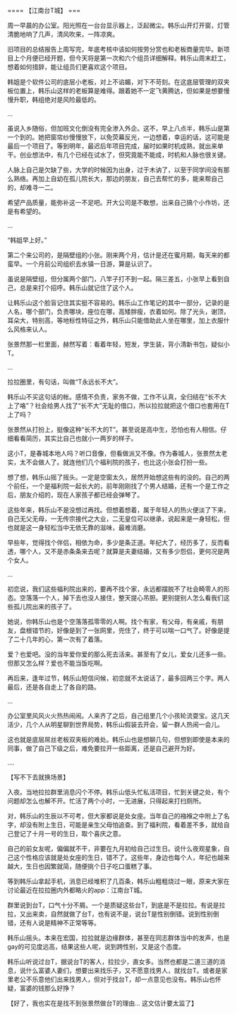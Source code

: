 


==== 【江南台T城】  ===


周一早晨的办公室。阳光照在一台台显示器上，泛起微尘。韩乐山开灯开窗，灯管清脆地响了几声，清风吹来，一阵凉爽。

旧项目的总结报告上周写完，年底考核中该如何按劳分赏也和老板商量完毕。新项目上个月便已经开题，但今天将是第一次和六个组员详细解释。韩乐山周末赶工，想着如何措辞，能让组员们更喜欢这个项目。

韩姐是个软件公司的底层小老板，对上不谄媚，对下不苛刻。在这底层管理的双夹板位置上，韩乐山这样的老板算是难得。跟着她不一定飞黄腾达，但如果是想要慢慢升职，韩组绝对是风险最低的。

...

虽说入乡随俗，但加班文化倒没有完全渗入外企。这不，早上八点半，韩乐山是第一个到的。她把窗帘纱慢慢放下，以免荧幕反光，一边想着，幸运的话，这可能是最后一个项目了。等到明年，最迟后年项目完成，届时如果时机成熟，就出来单干。创业想法中，有几个已经在试水了，但究竟能不能成，时机和人脉也很关键。

人脉上自己是欠缺了些，大学的时候因为出身，过于木讷了，以至于同学间没有那么熟络。再加上自幼在孤儿院长大，那边的朋友，自己去帮忙的多，能来帮自己的，却难寻一二。

希望产品质量，能弥补这一不足吧。开大公司是不敢想，出来自己搞个小作坊，还是有希望的。

...

“韩姐早上好。”

第二个来公司的，是隔壁组的小张。刚来两个月，估计是还在蜜月期，每天来的都蛮早。一个月前公司组织去水镇一日游，算是认识了。

虽说是隔壁组，但分属两个部门，八竿子打不到一起。隔三差五，小张早上看到自己，总是来打个招呼。韩乐山就记住了这个人。

让韩乐山这个脸盲记住其实挺不容易的。韩乐山工作笔记的其中一部分，记录的是人名，哪个部门，负责哪块，座位在哪，高矮胖瘦，衣着如何。除了光头，谢顶，耳朵大，特别高，等地标性特征之外，韩乐山只能借助此人坐在哪里，加上衣服什么风格来认人。

张景然那一栏里面，赫然写着：看着年轻，短发，学生装，背小清新书包，疑似小T。

...

拉拉圈里，有句话，叫做“T永远长不大”。

韩乐山不买这句话的帐。感情不负责，家务不做，工作不认真，全归结在“长不大上了咯”？社会给男人找了“长不大”无耻的借口，所以拉拉就把这个借口也套用在T上了吗？

张景然从打扮上，挺像这种“长不大的T”。甚至说是高中生，恐怕也有人相信。仔细看看简历，其实比自己也就小一两岁的样子。

这小T，是春城本地人吗？听口音像，但看做派又不像。作为春城人，张景然太老实，太不会做人了。就连他们几个福利院的孩子，也比这小张会打扮一些。

想了想，韩乐山摇了摇头。一定是空窗太久，居然开始想这些有的没的。自己的两个前任，一个是福利院一起长大的，前年刚刚找了个男人结婚，还有一个是工作之后，朋友介绍的，现在人家孩子都已经会弹琴了。

这些年来，韩乐山不是没想过再找。但想着想着，属于年轻人的热火便淡了下来，自己无父无母，一无传宗接代之大业，二无皇位可以继承，说起来是一身轻松，但也就是这一身轻松当中无依无靠的滋味，最难消磨。

早些年，觉得找个伴侣，相依为命，多少是条正道。年纪大了，经历多了，反而看透，哪个人，又不是赤条条来去呢？就算是夫妻结婚，又有多少怨侣，更何况是两个女人。

...

初恋说，我们这些福利院出来的，要再不找个家，永远都摆脱不了社会畸零人的形态。空落落一个人，掉下去也没人接住，整天提心吊胆。更别提别人怎么看我们这些孤儿院出来的孩子了。

她说，你韩乐山也是个空落落孤零零的人啊。找个有家，有父母，有亲戚，有朋友，盘根错节的，好像是到了一张网里，兜住了，终于可以喘一口气了。好像是提了二十几年的心，第一次有了着落。

爱？也爱吧。没的当年爱你爱的那么死去活来。甚至有了女儿，爱女儿还多一些。但那又怎么样？爱也不能当饭吃啊。

再后来，逢年过节，韩乐山短信问候，初恋就不太说话了，最多回两三个字。两人最后，还是各自走上了各自的路。

...

办公室里风风火火热热闹闹。人来齐了之后，自己组里几个小孩轮流耍宝。这几天活少，几个人从明星聊到世界局势，韩乐山假装去开会，留一群人热闹一会儿。

这也就是底层屌丝老板双夹板的难处。韩乐山也是想聊几句，但想到即使是本来的同事，做了自己下级之后，难免要拉开一些距离，还是自己避开为好。

....

【写不下去就换场景】

入夜。当地拉拉群里消息闪个不停。韩乐山低头忙私活项目，忙到关键之处，有个问题却怎么也解不开。忙活了两个小时，一无进展，只得起来打扫厕所。

对，韩乐山的生辰以不可考，但大家都说是处女座。当年自己的襁褓之中附上了名字，却没有附上生日，可能是亲生父母怕追查。到了福利院，看着差不多，就给自己登记了十月一号的生日，取个喜庆之意。

自己的前女友呢，偏偏就不干，非要在九月初给自己过生日。说什么夜观星象，自己这个性格应该就是处女座的生日，错不了。这些年，身边也每个人，年纪也越来越大，生日也因繁就简，随便挑个日子吃口蛋糕了事。

等到韩乐山拿起手机，消息已经堆积了几百条，韩乐山粗粗烧过一眼，原来大家在讨论最近在拉拉圈内外都略火的app：江南台T城。

群里说到台T，口气十分不屑。一个是质疑这些台T，到底是不是拉拉。有说是拉拉，又出来卖，自然就做了台T，也有说不是，说台T是性别倒错。说到性别倒错，还有人说是精神不正常等等。

韩乐山摇头。本来在宏国，拉拉就是边缘群体，甚至在同志群体当中的发声，也是gay的可见度远高，结果这些人呢，说到跨性别，又是这个态度。

韩乐山听说过台T，据说台T的客人，拉拉少，直女多。当然也都是二道三道的消息，说什么富婆人妻们，想要出来找乐子，又不愿意找男人，就找台T。或者是家里老公不乐意他们出来找男人，但对于找台T，却一点意见也没有。韩乐山也怀疑，富婆的钱那么好挣？

【好了，我也实在是找不到张景然做台T的理由… 这文估计要太监了】